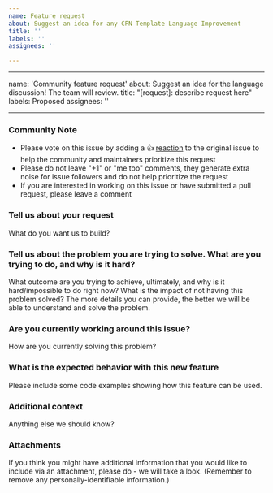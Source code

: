 ```yaml
---
name: Feature request
about: Suggest an idea for any CFN Template Language Improvement
title: ''
labels: ''
assignees: ''

---
```


---
name: 'Community feature request'
about: Suggest an idea for the language discussion! The team will review.
title: "[request]: describe request here"
labels: Proposed
assignees: ''

---

<!-- Please keep this note for the community -->

### Community Note

* Please vote on this issue by adding a 👍 [reaction](https://blog.github.com/2016-03-10-add-reactions-to-pull-requests-issues-and-comments/) to the original issue to help the community and maintainers prioritize this request
* Please do not leave "+1" or "me too" comments, they generate extra noise for issue followers and do not help prioritize the request
* If you are interested in working on this issue or have submitted a pull request, please leave a comment

<!-- Thank you for keeping this note for the community -->

<!--

**Security disclosures**

If you think you’ve found a potential security issue, please do not post it in the Issues.  Instead, please follow the instructions [here](https://aws.amazon.com/security/vulnerability-reporting/) or [email AWS security directly](mailto:aws-security@amazon.com).

-->

### **Tell us about your request**
What do you want us to build?


### **Tell us about the problem you are trying to solve. What are you trying to do, and why is it hard?**
What outcome are you trying to achieve, ultimately, and why is it hard/impossible to do right now? 
What is the impact of not having this problem solved? The more details you can provide, the better we will be able to understand and solve the problem.

### **Are you currently working around this issue?**
How are you currently solving this problem?

### **What is the expected behavior with this new feature**
Please include some code examples showing how this feature can be used.

### **Additional context**
Anything else we should know?

### **Attachments**
If you think you might have additional information that you would like to include via an attachment, 
please do - we will take a look. (Remember to remove any personally-identifiable information.)

